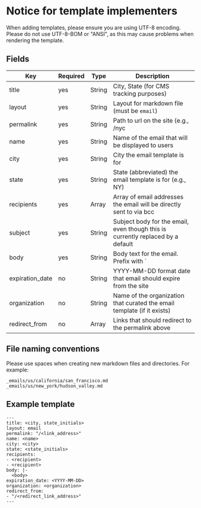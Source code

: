 # Notice for template implementers

When adding templates, please ensure you are using UTF-8 encoding. Please do not use UTF-8-BOM or "ANSI", as this may cause problems when rendering the template.

## Fields

| Key             | Required | Type   | Description                                                                         |
| --------------- | -------- | ------ | ----------------------------------------------------------------------------------- |
| title           | yes      | String | City, State (for CMS tracking purposes)                                             |
| layout          | yes      | String | Layout for markdown file (must be `email`)                                          |
| permalink       | yes      | String | Path to url on the site (e.g., /nyc                                                 |
| name            | yes      | String | Name of the email that will be displayed to users                                   |
| city            | yes      | String | City the email template is for                                                      |
| state           | yes      | String | State (abbreviated) the email template is for (e.g., NY)                            |
| recipients      | yes      | Array  | Array of email addresses the email will be directly sent to via bcc                 |
| subject         | yes      | String | Subject body for the email, even though this is currently replaced by a default     |
| body            | yes      | String | Body text for the email. Prefix with `|-` and indent underneath (e.g., see below)   |
| expiration_date | no       | String | YYYY-MM-DD format date that email should expire from the site                       |
| organization    | no       | String | Name of the organization that curated the email template (if it exists)             |
| redirect_from   | no       | Array  | Links that should redirect to the permalink above                                   |

## File naming conventions

Please use spaces when creating new markdown files and directories. For example:

```
_emails/us/california/san_francisco.md
_emails/us/new_york/hudson_valley.md
```

## Example template

```
---
title: <city, state_initials>
layout: email
permalink: "/<link_address>"
name: <name>
city: <city>
state: <state_initials>
recipients:
- <recipient>
- <recipient>
body: |-
  <body>
expiration_date: <YYYY-MM-DD>
organization: <organization>  
redirect_from:
- "/<redirect_link_address>"  
---
```
